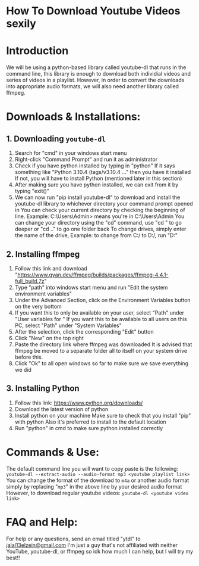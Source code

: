 # How To Download Youtube Videos sexily

# Introduction
We will be using a python-based library called youtube-dl that runs in the command line, this library is enough to download both individial videos and series of videos in a playlist.
However, in order to convert the downloads into appropriate audio formats, we will also need another library called ffmpeg.

# Downloads & Installations:
## 1. Downloading `youtube-dl`
1. Search for "cmd" in your windows start menu
2. Right-click "Command Prompt" and run it as administrator
3. Check if you have python installed by typing in "python"
   If it says something like "Python 3.10.4 (tags/v3.10.4 ..." then you have it installed
   If not, you will have to install Python (mentioned later in this section)
4. After making sure you have python installed, we can exit from it by typing "exit()"
5. We can now run "pip install youtube-dl" to download and install the youtube-dl library to whichever directory your command prompt opened in
   You can check your current directory by checking the beginning of line. Example: C:\Users\Admin> means you're in C:\Users\Admin
   You can change your directory using the "cd" command, use "cd <file name>" to go deeper or "cd .." to go one folder back
   To change drives, simply enter the name of the drive, Example: to change from C:/ to D:/, run "D:"
## 2. Installing ffmpeg
1. Follow this link and download "https://www.gyan.dev/ffmpeg/builds/packages/ffmpeg-4.4.1-full_build.7z"
2. Type "path" into windows start menu and run "Edit the system environment variables"
3. Under the Advanced Section, click on the Environment Variables button on the very bottom
4. If you want this to only be available on your user, select "Path" under "User variables for <user>"
   If you want this to be available to all users on this PC, select "Path" under "System Variables"
5. After the selection, click the corresponding "Edit" button
6. Click "New" on the top right
7. Paste the directory link where ffmpeg was downloaded
   It is advised that ffmpeg be moved to a separate folder all to itself on your system drive before this.
8. Click "Ok" to all open windows so far to make sure we save everything we did
## 3. Installing Python
1. Follow this link: https://www.python.org/downloads/
2. Download the latest version of python
3. Install python on your machine
	Make sure to check that you install "pip" with python
	Also it's preferred to install to the default location
4. Run "python" in cmd to make sure python installed correctly

# Commands & Use:
The default command line you will want to copy paste is the following:
```youtube-dl --extract-audio --audio-format mp3 <youtube playlist link>```
You can change the format of the download to `m4a` or another audio format simply by replacing "`mp3`" in the above line by your desired audio format
However, to download regular youtube videos:
```youtube-dl <youtube video link>```

# FAQ and Help:
For help or any questions, send an email titled "ytdl" to jalal13elzein@gmail.com
I'm just a guy that's not affiliated with neither YouTube, youtube-dl, or ffmpeg so idk how much I can help, but I will try my best!!
	
